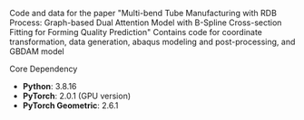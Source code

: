 Code and data for the paper "Multi-bend Tube Manufacturing with RDB Process: Graph-based Dual Attention Model with B-Spline Cross-section Fitting for Forming Quality Prediction"
Contains code for coordinate transformation, data generation, abaqus modeling and post-processing, and GBDAM model

Core Dependency
- **Python**: 3.8.16
- **PyTorch**: 2.0.1 (GPU version)
- **PyTorch Geometric**: 2.6.1
